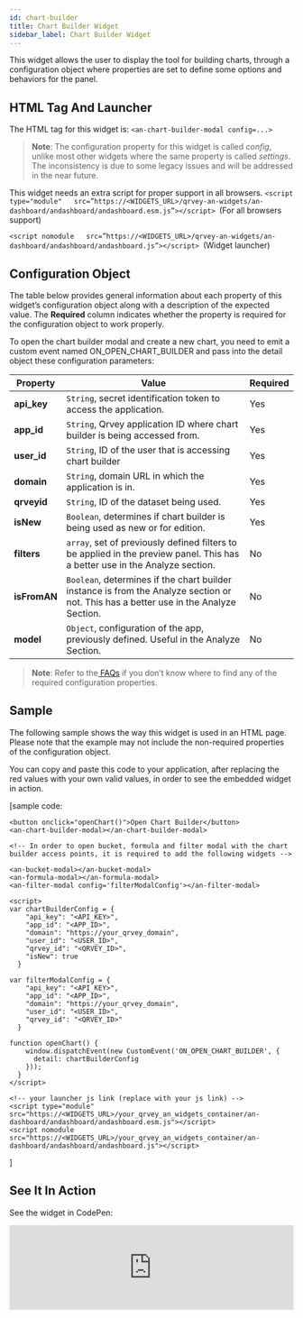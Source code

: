 ```yaml
---
id: chart-builder
title: Chart Builder Widget
sidebar_label: Chart Builder Widget
---
```

<div style={{textAlign: "justify"}}>

This widget allows the user to display the tool for building charts, through a configuration object where properties are set to define some options and behaviors for the panel.

## HTML Tag And Launcher
The HTML tag for this widget is: 
`<an-chart-builder-modal config=...>`

> **Note**: The configuration property for this widget is called *config*, unlike most other widgets where the same property is called *settings*. The inconsistency is due to some legacy issues and will be addressed in the near future. 
 
This widget needs an extra script for proper support in all browsers.
`<script type="module"   src=”https://<WIDGETS_URL>/qrvey-an-widgets/an-dashboard/andashboard/andashboard.esm.js”></script> `(For all browsers support)

`<script nomodule   src=”https://<WIDGETS_URL>/qrvey-an-widgets/an-dashboard/andashboard/andashboard.js”></script> `(Widget launcher)


## Configuration Object
The table below provides general information about each property of this widget’s configuration object along with a description of the expected value. The **Required** column indicates whether the property is required for the configuration object to work properly. 

To open the chart builder modal and create a new chart, you need to emit a custom event named ON_OPEN_CHART_BUILDER and pass into the detail object these configuration parameters:




| **Property** | **Value** | **Required** |
| --- | --- | --- |
| **api_key** | `String`, secret identification token to access the application. | Yes |
| **app_id** | `String`, Qrvey application ID where chart builder is being accessed from.| Yes |
| **user_id** | `String`, ID of the user that is accessing chart builder| Yes  |
| **domain** | `String`,  domain URL in which the application is in. | Yes | 
| **qrveyid** | `String`, ID of the dataset being used. | Yes |
| **isNew** | `Boolean`, determines if chart builder is being used as new or for edition. | Yes |
| **filters** | `array`, set of previously defined filters to be applied in the preview panel. This has a better use in the Analyze section.| No |
| **isFromAN** | `Boolean`, determines if the chart builder instance is from the Analyze section or not. This has a better use in the Analyze Section. | No |
| **model** | `Object`, configuration of the app, previously defined. Useful in the Analyze Section.| No |


> **Note**: Refer to the<a href="/docs/faqs/faqs-intro/"> FAQs</a> if you don’t know where to find any of the required configuration properties. 

## Sample
The following sample shows the way this widget is used in an HTML page. Please note that the example may not include the non-required properties of the configuration object. 

You can copy and paste this code to your application, after replacing the red values with your own valid values, in order to see the embedded widget in action.

[sample code:
```
<button onclick="openChart()">Open Chart Builder</button>
<an-chart-builder-modal></an-chart-builder-modal>
```
```
<!-- In order to open bucket, formula and filter modal with the chart builder access points, it is required to add the following widgets -->
```
```
<an-bucket-modal></an-bucket-modal>
<an-formula-modal></an-formula-modal>
<an-filter-modal config='filterModalConfig'></an-filter-modal>
```
```
<script>
var chartBuilderConfig = {
    "api_key": "<API_KEY>",
    "app_id": "<APP_ID>",
    "domain": "https://your_qrvey_domain",
    "user_id": "<USER_ID>",
    "qrvey_id": "<QRVEY_ID>",
    "isNew": true
  }
```
```
var filterModalConfig = {
    "api_key": "<API_KEY>",
    "app_id": "<APP_ID>",
    "domain": "https://your_qrvey_domain",
    "user_id": "<USER_ID>",
    "qrvey_id": "<QRVEY_ID>"
  }

function openChart() {
    window.dispatchEvent(new CustomEvent('ON_OPEN_CHART_BUILDER', {
      detail: chartBuilderConfig
    }));
  }
</script>
```
```
<!-- your launcher js link (replace with your js link) -->
<script type="module" src="https://<WIDGETS_URL>/your_qrvey_an_widgets_container/an-dashboard/andashboard/andashboard.esm.js"></script>
<script nomodule src="https://<WIDGETS_URL>/your_qrvey_an_widgets_container/an-dashboard/andashboard/andashboard.js"></script>
```
]

## See It In Action
See the widget in CodePen:

<iframe
  allowFullScreen
  className="cp_embed_iframe "
  frameBorder={0}
  height={838}
  width="100%"
  name="cp_embed_1"
  scrolling="no"
  src="https://codepen.io/qrveysamples/embed/ce2037232ed6b7924920fd0e19ec5bb9?height=838&theme-id=light&default-tab=result&user=qrveysamples&slug-hash=ce2037232ed6b7924920fd0e19ec5bb9&pen-title=Sample-%20Qrvey%20Chart%20Builder&name=cp_embed_1"
  style={{ width: "100%", overflow: "hidden", display: "block" }}
  title="Sample- Qrvey Chart Builder"
  loading="lazy"
  id="cp_embed_ce2037232ed6b7924920fd0e19ec5bb9"
/>

</div>
